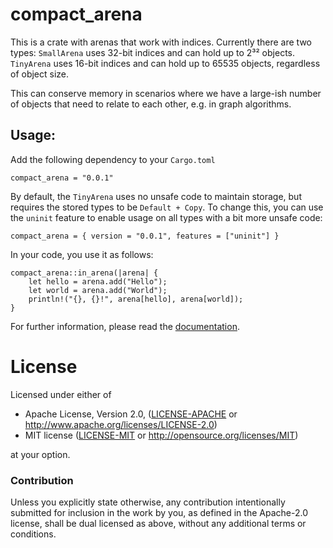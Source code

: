 # compact_arena

This is a crate with arenas that work with indices. Currently there are two
types: `SmallArena` uses 32-bit indices and can hold up to 2³² objects.
`TinyArena` uses 16-bit indices and can hold up to 65535 objects, regardless
of object size.

This can conserve memory in scenarios where we have a large-ish number of
objects that need to relate to each other, e.g. in graph algorithms.

## Usage:

Add the following dependency to your `Cargo.toml`

```
compact_arena = "0.0.1"
```

By default, the `TinyArena` uses no unsafe code to maintain storage, but
requires the stored types to be `Default + Copy`. To change this, you can use
the `uninit` feature to enable usage on all types with a bit more unsafe code:

```
compact_arena = { version = "0.0.1", features = ["uninit"] }
```

In your code, you use it as follows:

```
compact_arena::in_arena(|arena| {
    let hello = arena.add("Hello");
    let world = arena.add("World");
    println!("{}, {}!", arena[hello], arena[world]);
}
```

For further information, please read the [documentation](https://docs.rs/compact_arena).

# License

Licensed under either of

 * Apache License, Version 2.0, ([LICENSE-APACHE](LICENSE-APACHE) or http://www.apache.org/licenses/LICENSE-2.0)
 * MIT license ([LICENSE-MIT](LICENSE-MIT) or http://opensource.org/licenses/MIT)

at your option.

### Contribution

Unless you explicitly state otherwise, any contribution intentionally
submitted for inclusion in the work by you, as defined in the Apache-2.0
license, shall be dual licensed as above, without any additional terms or
conditions.
